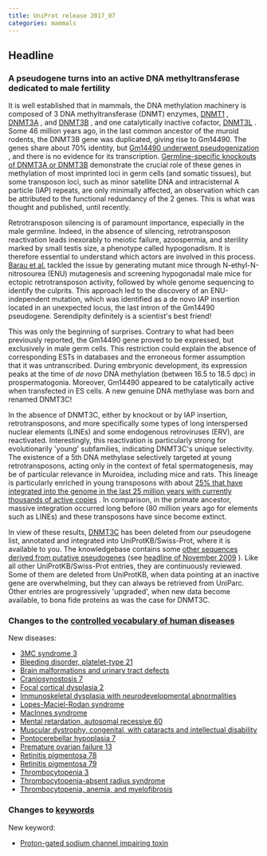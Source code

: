 ```yaml
---
title: UniProt release 2017_07
categories: mammals
---
```


## Headline

### A pseudogene turns into an active DNA methyltransferase dedicated to male fertility

It is well established that in mammals, the DNA methylation machinery is composed of 3 DNA methyltransferase (DNMT) enzymes, [DNMT1](http://www.uniprot.org/uniprot/?query=gene:dnmt1+AND+taxonomy:337687+AND+reviewed:yes) , [DNMT3A](http://www.uniprot.org/uniprot/?query=gene:dnmt3a+AND+taxonomy:337687+AND+reviewed:yes) , and [DNMT3B](http://www.uniprot.org/uniprot/?query=gene:dnmt3b+AND+taxonomy:337687+AND+reviewed:yes) , and one catalytically inactive cofactor, [DNMT3L](http://www.uniprot.org/uniprot/?query=gene:dnmt3l+AND+taxonomy:337687+AND+reviewed:yes) . Some 46 million years ago, in the last common ancestor of the muroid rodents, the DNMT3B gene was duplicated, giving rise to Gm14490. The genes share about 70% identity, but [Gm14490 underwent pseudogenization](https://www.ncbi.nlm.nih.gov/pubmed/15203217) , and there is no evidence for its transcription. [Germline-specific knockouts of DNMT3A or DNMT3B](https://www.ncbi.nlm.nih.gov/pubmed/15215868,17616512) demonstrate the crucial role of these genes in methylation of most imprinted loci in germ cells (and somatic tissues), but some transposon loci, such as minor satellite DNA and intracisternal A particle (IAP) repeats, are only minimally affected, an observation which can be attributed to the functional redundancy of the 2 genes. This is what was thought and published, until recently.

Retrotransposon silencing is of paramount importance, especially in the male germline. Indeed, in the absence of silencing, retrotransposon reactivation leads inexorably to meiotic failure, azoospermia, and sterility marked by small testis size, a phenotype called hypogonadism. It is therefore essential to understand which actors are involved in this process. [Barau et al.](https://www.ncbi.nlm.nih.gov/pubmed/27856912) tackled the issue by generating mutant mice through N-ethyl-N-nitrosourea (ENU) mutagenesis and screening hypogonadal male mice for ectopic retrotransposon activity, followed by whole genome sequencing to identify the culprits. This approach led to the discovery of an ENU-independent mutation, which was identified as a de novo IAP insertion located in an unexpected locus, the last intron of the Gm14490 pseudogene. Serendipity definitely is a scientist's best friend!

This was only the beginning of surprises. Contrary to what had been previously reported, the Gm14490 gene proved to be expressed, but exclusively in male germ cells. This restriction could explain the absence of corresponding ESTs in databases and the erroneous former assumption that it was untranscribed. During embryonic development, its expression peaks at the time of *de novo* DNA methylation (between 16.5 to 18.5 dpc) in prospermatogonia. Moreover, Gm14490 appeared to be catalytically active when transfected in ES cells. A new genuine DNA methylase was born and renamed DNMT3C!

In the absence of DNMT3C, either by knockout or by IAP insertion, retrotransposons, and more specifically some types of long interspersed nuclear elements (LINEs) and some endogenous retroviruses (ERV), are reactivated. Interestingly, this reactivation is particularly strong for evolutionarily 'young' subfamilies, indicating DNMT3C's unique selectivity. The existence of a 5th DNA methylase selectively targeted at young retrotransposons, acting only in the context of fetal spermatogenesis, may be of particular relevance in Muroidea, including mice and rats. This lineage is particularly enriched in young transposons with about [25% that have integrated into the genome in the last 25 million years with currently thousands of active copies](https://www.ncbi.nlm.nih.gov/pubmed/12466850) . In comparison, in the primate ancestor, massive integration occurred long before (80 million years ago for elements such as LINEs) and these transposons have since become extinct.

In view of these results, [DNMT3C](http://www.uniprot.org/uniprot/?query=gene:dnmt3c+AND+reviewed:yes) has been deleted from our pseudogene list, annotated and integrated into UniProtKB/Swiss-Prot, where it is available to you. The knowledgebase contains some [other sequences derived from putative pseudogenes](http://www.uniprot.org/uniprot/?query=existence:uncertain+AND+pseudogene) (see [headline of November 2009](http://www.uniprot.org/news/2009/11/24/release) ). Like all other UniProtKB/Swiss-Prot entries, they are continuously reviewed. Some of them are deleted from UniProtKB, when data pointing at an inactive gene are overwhelming, but they can always be retrieved from UniParc. Other entries are progressively 'upgraded', when new data become available, to bona fide proteins as was the case for DNMT3C.

### Changes to the [controlled vocabulary of human diseases](http://www.uniprot.org/docs/humdisease)

New diseases:

-   [3MC syndrome 3](http://www.uniprot.org/diseases/DI-04982)
-   [Bleeding disorder, platelet-type 21](http://www.uniprot.org/diseases/DI-04984)
-   [Brain malformations and urinary tract defects](http://www.uniprot.org/diseases/DI-04979)
-   [Craniosynostosis 7](http://www.uniprot.org/diseases/DI-04994)
-   [Focal cortical dysplasia 2](http://www.uniprot.org/diseases/DI-04980)
-   [Immunoskeletal dysplasia with neurodevelopmental abnormalities](http://www.uniprot.org/diseases/DI-04990)
-   [Lopes-Maciel-Rodan syndrome](http://www.uniprot.org/diseases/DI-04988)
-   [MacInnes syndrome](http://www.uniprot.org/diseases/DI-04991)
-   [Mental retardation, autosomal recessive 60](http://www.uniprot.org/diseases/DI-04989)
-   [Muscular dystrophy, congenital, with cataracts and intellectual disability](http://www.uniprot.org/diseases/DI-04992)
-   [Pontocerebellar hypoplasia 7](http://www.uniprot.org/diseases/DI-04978)
-   [Premature ovarian failure 13](http://www.uniprot.org/diseases/DI-04986)
-   [Retinitis pigmentosa 78](http://www.uniprot.org/diseases/DI-04985)
-   [Retinitis pigmentosa 79](http://www.uniprot.org/diseases/DI-04983)
-   [Thrombocytopenia 3](http://www.uniprot.org/diseases/DI-04981)
-   [Thrombocytopenia-absent radius syndrome](http://www.uniprot.org/diseases/DI-04993)
-   [Thrombocytopenia, anemia, and myelofibrosis](http://www.uniprot.org/diseases/DI-04987)

### Changes to [keywords](http://www.uniprot.org/docs/keywlist)

New keyword:

-   [Proton-gated sodium channel impairing toxin](http://www.uniprot.org/keywords/KW-1275)
